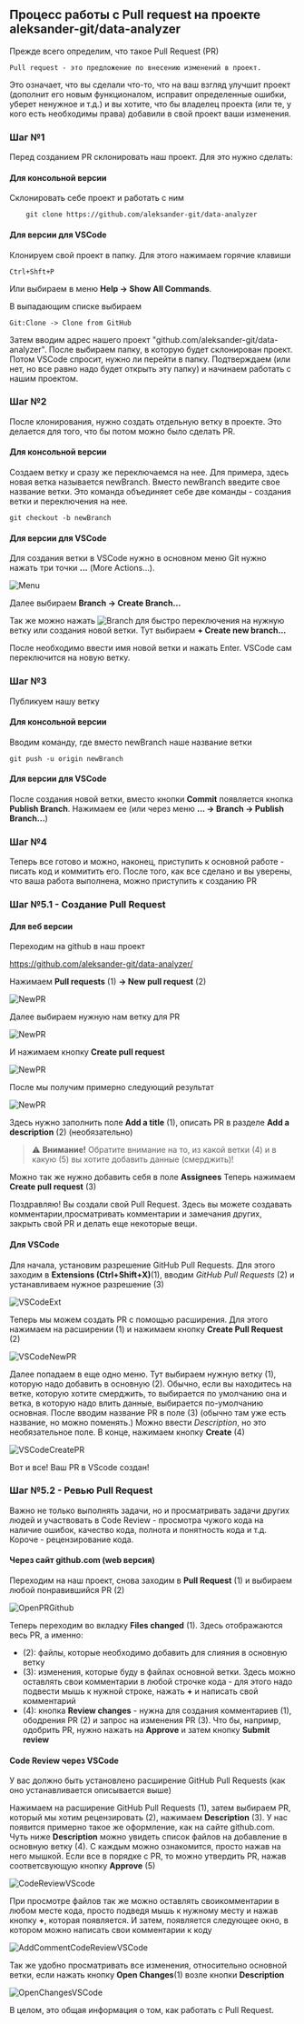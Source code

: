 ## Процесс работы с Pull request на проекте aleksander-git/data-analyzer

Прежде всего определим, что такое Pull Request (PR)

    Pull request - это предложение по внесению изменений в проект.

Это означает, что вы сделали что-то, что на ваш взгляд улучшит проект (дополнит его новым функционалом, исправит определенные ошибки, уберет ненужное и т.д.) и вы хотите, что бы владелец проекта (или те, у кого есть необходимы права) добавили в свой проект ваши изменения.


### Шаг №1

Перед созданием PR склонировать наш проект. Для это нужно сделать:

#### Для консольной версии

Склонировать себе проект и работать с ним

        git clone https://github.com/aleksander-git/data-analyzer

#### Для версии для VSCode

Клонируем свой проект в папку. Для этого нажимаем горячие клавиши 

    Ctrl+Shft+P

Или выбираем в меню **Help -> Show All Commands**.

В выпадающим списке выбираем

    Git:Clone -> Clone from GitHub 

Затем вводим адрес нашего проект "github.com/aleksander-git/data-analyzer". После выбираем папку, в которую будет склонирован проект. Потом VSCode спросит, нужно ли перейти в папку. Подтверждаем (или нет, но все равно надо будет открыть эту папку) и начинаем работать с нашим проектом.

### Шаг №2

После клонирования, нужно создать отдельную ветку в проекте. Это делается для того, что бы потом можно было сделать PR.

#### Для консольной версии

Создаем ветку и сразу же переключаемся на нее. Для примера, здесь новая ветка называется newBranch. Вместо newBranch введите свое название ветки. Это команда объединяет себе две команды - создания ветки и переключения на нее.

    git checkout -b newBranch


#### Для версии для VSCode

Для создания ветки в VSCode нужно в основном меню Git нужно нажать три точки **...** (More Actions...).

![Menu](./images/vscode/001.png "Меню Git VSCode")

Далее выбираем **Branch -> Create Branch...**

Так же можно нажать ![Branch](./images/vscode/002.png) для быстро переключения на нужную ветку или создания новой ветки. Тут выбираем **+ Create new branch...**

После необходимо ввести имя новой ветки и нажать Enter. VSCode сам переключится на новую ветку. 

### Шаг №3

Публикуем нашу ветку

#### Для консольной версии

Вводим команду, где вместо newBranch наше название ветки

    git push -u origin newBranch

#### Для версии для VSCode

После создания новой ветки, вместо кнопки **Commit** появляется кнопка **Publish Branch**. Нажимаем ее (или через меню **... -> Branch -> Publish Branch...**)

### Шаг №4

Теперь все готово и можно, наконец, приступить к основной работе - писать код и коммитить его. После того, как все сделано и вы уверены, что ваша работа выполнена, можно приступить к созданию PR

### Шаг №5.1 - Создание Pull Request

#### Для веб версии

Переходим на github в наш проект

https://github.com/aleksander-git/data-analyzer/

Нажимаем **Pull requests** (1) **-> New pull request** (2)

![NewPR](./images/001.png)

Далее выбираем нужную нам ветку для PR

![NewPR](./images/002.png)

И нажимаем кнопку **Create pull request**

![NewPR](./images/003.png)

После мы получим примерно следующий результат

![NewPR](./images/004.png)

Здесь нужно заполнить поле **Add a title** (1), описать PR в разделе **Add a description** (2) (необязательно) 

> :warning: **Внимание!** Обратите внимание на то, из какой ветки (4) и в какую (5) вы хотите добавить данные (смерджить)!

Можно так же нужно добавить себя в поле **Assignees**
Теперь нажимаем **Create pull request** (3)


Поздравляю! Вы создали свой Pull Request. Здесь вы можете создавать комментарии,просматривать комментарии и замечания других, закрыть свой PR и делать еще некоторые вещи.

#### Для VSCode

Для начала, установим разрешение GitHub Pull Requests. Для этого заходим в  **Extensions (Ctrl+Shift+X)**(1), вводим *GitHub Pull Requests* (2) и устанавливаем нужное разрешение (3)

![VSCodeExt](./images/vscode/003.png)

Теперь мы можем создать PR с помощью расширения. Для этого нажимаем на расширении (1) и нажимаем кнопку **Create Pull Request** (2)

![VSCodeNewPR](./images/vscode/004.png)

Далее попадаем в еще одно меню. Тут выбираем нужную ветку (1), которую надо добавить в основную (2). Обычно, если вы находитесь на ветке, которую хотите смерджить, то выбирается по умолчанию она и ветка, в которую надо влить данные, выбирается по-умолчанию основная. После вводим название PR в поле (3) (обычно там уже есть название, но можно поменять.) Можно ввести *Description*, но это необязательное поле. В конце, нажимаем кнопку **Create** (4)

![VSCodeCreatePR](./images/vscode/005.png)

Вот и все! Ваш PR в VScode создан!

### Шаг №5.2 - Ревью Pull Request

Важно не только выполнять задачи, но и просматривать задачи других людей и участвовать в Code Review - просмотра чужого кода на наличие ошибок, качество кода, полнота и понятность кода и т.д. Короче - рецензирование кода.

#### Через сайт github.com (web версия)

Переходим на наш проект, снова заходим в **Pull Request** (1) и выбираем любой понравившийся PR (2)

![OpenPRGithub](./images/005.png)

Теперь переходим во вкладку **Files changed** (1). Здесь отображаются весь PR, а именно:

- (2): файлы, которые необходимо добавить для слияния  в основную ветку
- (3): изменения, которые буду в файлах основной ветки. Здесь можно оставлять свои комментарии в любой строчке кода - для этого надо подвести мышь к нужной строке, нажать **+** и написать свой комментарий
- (4): кнопка **Review changes** - нужна для создания комментариев (1), ободрения PR (2) и запрос на изменения PR (3). Что бы, напримр, одобрить PR, нужно нажать на **Approve** и затем кнопку **Submit review**


#### Code Review через VSCode

У вас должно быть установлено расширение GitHub Pull Requests (как оно устанавливается описывается выше)

Нажимаем на расширение GitHub Pull Requests (1), затем выбираем PR, который мы хотим рецензировать (2), нажимаем **Description** (3). У нас появится примерно такое же оформление, как на сайте  github.com. Чуть ниже **Description** можно увидеть список файлов на добавление в основную ветку (4). С каждым можно ознакомится, просто нажав на него мышкой. Если все в порядке с PR, то можно утвердить PR, нажав соответсвующую кнопку **Approve** (5)

![CodeReviewVScode](./images/vscode/006.png)

При просмотре файлов так же можно оставлять своикомментарии в любом месте кода, просто подведя мышь к нужному месту и нажав кнопку **+**, которая появляется. И затем, появляется следующее окно, в котором можно написать свои комментарии к коду

![AddCommentCodeReviewVSCode](./images/vscode/007.png)

Так же удобно просматривать все изменения, относительно основной ветки, если нажать кнопку **Open Changes**(1) возле кнопки **Description**

![OpenChangesVSCode](./images/vscode/008.png)

В целом, это общая информация о том, как работать с Pull Request.